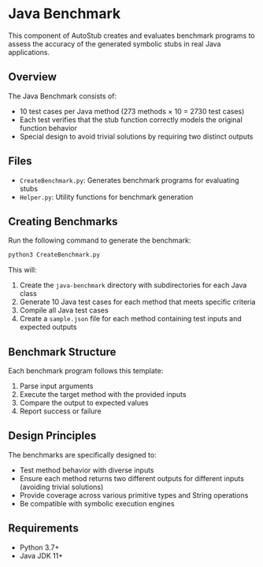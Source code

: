 # Java Benchmark

This component of AutoStub creates and evaluates benchmark programs to assess the accuracy of the generated symbolic stubs in real Java applications.

## Overview

The Java Benchmark consists of:
- 10 test cases per Java method (273 methods × 10 = 2730 test cases)
- Each test verifies that the stub function correctly models the original function behavior
- Special design to avoid trivial solutions by requiring two distinct outputs

## Files

- `CreateBenchmark.py`: Generates benchmark programs for evaluating stubs
- `Helper.py`: Utility functions for benchmark generation

## Creating Benchmarks

Run the following command to generate the benchmark:

```bash
python3 CreateBenchmark.py
```

This will:
1. Create the `java-benchmark` directory with subdirectories for each Java class
2. Generate 10 Java test cases for each method that meets specific criteria
3. Compile all Java test cases
4. Create a `sample.json` file for each method containing test inputs and expected outputs


## Benchmark Structure

Each benchmark program follows this template:
1. Parse input arguments
2. Execute the target method with the provided inputs
3. Compare the output to expected values
4. Report success or failure

## Design Principles

The benchmarks are specifically designed to:
- Test method behavior with diverse inputs
- Ensure each method returns two different outputs for different inputs (avoiding trivial solutions)
- Provide coverage across various primitive types and String operations
- Be compatible with symbolic execution engines

## Requirements

- Python 3.7+
- Java JDK 11+